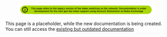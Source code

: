 <figure><img src="../../../assets/gitbook-banner-feeToken.png" alt=""><figcaption></figcaption></figure>

This page is a placeholder, while the new documentation is being created. You can still access the [existing but outdated documentation](https://github.com/bobanetwork/boba_legacy/blob/develop/boba_examples/boba-fee/README.md)